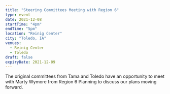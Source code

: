 ```yaml
---
title: "Steering Committees Meeting with Region 6"
type: event
date: 2021-12-08
startTime: "4pm"
endTime: "5pm"
location: "Reinig Center"
city: "Toledo, IA"
venues:
  - Reinig Center
  - Toledo
draft: false
expiryDate: 2021-12-09
---
```


The original committees from Tama and Toledo have an opportunity to meet with Marty Wymore from Region 6 Planning to discuss our plans moving forward.
